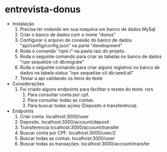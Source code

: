 # entrevista-donus
- Instalação
	1. Precisa ter rodando em sua maquina um banco de dados MySql
	2. Criar o banco de dados com o nome "donus"
	3. Configurar o arquivo de conexão do banco de dados "api/config/config.json" na parte "development"
	4. Roda o comando "npm i" na pasta raiz do projeto.
	5. Roda o seguinte comando para criar as tabelas no banco de dados "npx sequelize-cli db:migrate"
	6. Roda o seguinte comando para criar alguns registros no banco de dados na tabela status "npx sequelize-cli db:seed:all"
	7. Testar a api validando os itens do teste
- Considerações
	1. Foi criado alguns endpoints para facilitar o testes do teste. rsrs
		1. Para consultar conta por cpf.
		2. Para consultar todas as contas.
		3. Para buscar todas ações (Deposito e transferência).
- Endpoints
	1. Criar conta.
		localhost:3000/user
	1. Deposito.
		localhost:3000/account/deposit
	1. Transferencia
		localhost:3000/account/transfer
	1. Buscar conta por CPF.
		localhost:3000/user/2
	1. Buscar todas as contas.
		localhost:3000/user
	1. Buscar todas as transações.
		localhost:3000/account/transfer
